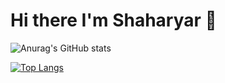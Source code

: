 # Hi there I'm Shaharyar 🤝

![Anurag's GitHub stats](https://github-readme-stats.vercel.app/api?username=Shaharyar-saleem&show_icons=true&theme=radical)

[![Top Langs](https://github-readme-stats.vercel.app/api/top-langs/?username=Shaharyar-saleem&layout=compact)](https://github.com/anuraghazra/github-readme-stats)
